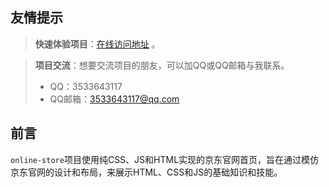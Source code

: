 ## 友情提示

> **快速体验项目**：[在线访问地址](http://www.toponlineweb.top) 。

> **项目交流**：想要交流项目的朋友，可以加QQ或QQ邮箱与我联系。
> - QQ：3533643117 
> - QQ邮箱：3533643117@qq.com


## 前言

`online-store`项目使用纯CSS、JS和HTML实现的京东官网首页，旨在通过模仿京东官网的设计和布局，来展示HTML、CSS和JS的基础知识和技能。


